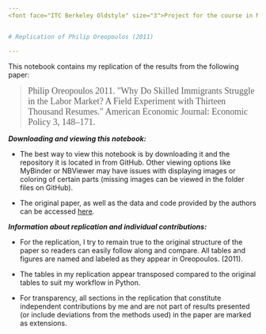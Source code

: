 ```yaml
---
<font face="ITC Berkeley Oldstyle" size="3">Project for the course in Microeconometrics | Summer 2020, M.Sc. Economics, Bonn University | [Arbi Kodraj](https://github.com/ArbiKodraj/desktop-tutorial) </font><br/>


# Replication of Philip Oreopoulos (2011)

---
```



This notebook contains my replication of the results from the following paper:

> <font face="ITC Berkeley Oldstyle" size="4">Philip Oreopoulos 2011. "Why Do Skilled Immigrants Struggle in the Labor Market? A Field Experiment with Thirteen Thousand Resumes." American Economic Journal: Economic Policy 3, 148–171.</font><br />



<i><b>  Downloading and viewing this notebook: </b> </i> 

- The best way to view this notebook is by downloading it and the repository it is located in from GitHub. Other viewing options like MyBinder or NBViewer may have issues with displaying images or coloring of certain parts (missing images can be viewed in the folder files on GitHub).

- The original paper, as well as the data and code provided by the authors can be accessed [here](https://www.aeaweb.org/articles?id=10.1257/pol.3.4.148 "American Economic Association").

<i><b> Information about replication and individual contributions: </i></b>

- For the replication, I try to remain true to the original structure of the paper so readers can easily follow along and compare. All tables and figures are named and labeled as they appear in Oreopoulos. (2011).


- The tables in my replication appear transposed compared to the original tables to suit my workflow in Python.


- For transparency, all sections in the replication that constitute independent contributions by me and are not part of results presented (or include deviations from the methods used) in the paper are marked as extensions.


